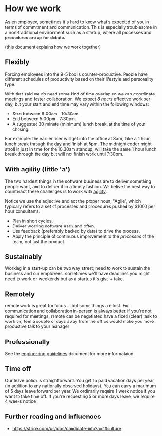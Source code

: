 # How we work #

As en employee, sometimes it's hard to know what's expected of you in terms of commitment and communication. This is especially troublesome in a non-traditional environment such as a startup, where all processes and procedures are up for debate.

(this document explains how we work together)

## Flexibly ##

Forcing employees into the 9-5 box is counter-productive. People have different schedules of productivity based on their lifestyle and personality type.

With that said we _do_ need some kind of time overlap so we can coordinate meetings and foster collaboration. We expect *8 hours* effective work per day, but your start and end time may vary within the following windows:

* Start between 8:00am - 10:30am
* End between 5:00pm - 7:30pm.
* A suggested 30 minute (minimum) lunch break, at the time of your chosing.

For example: the earlier riser will get into the office at 8am, take a 1 hour lunch break through the day and finish at 5pm. The midnight coder might stroll in just in time for the 10.30am standup, will take the same 1 hour lunch break through the day but will not finish work until 7:30pm.

## With agility (little 'a') ##

The two hardest things in the software business are to deliver something people want, and to deliver it in a timely fashion. We belive the best way to counteract these challenges is to work with [agility](http://agilemanifesto.org/principles.html).

Notice we use the adjective and not the proper noun, "Agile", which typically refers to a set of processes and procedures pushed by $1000 per hour consultants.

* Plan in short cycles.
* Deliver working software early and often.
* Use feedback (preferably backed by data) to drive the process.
* Apply the principle of continuous improvement to the *processes* of the team, not just the product.

## Sustainably ##

Working in a start-up can be
two way street; need to work to sustain the business and our employees.
sometimes we'll have deadlines
you might need to work on weekends
but as a startup it's give + take.

## Remotely ##

remote work is great for focus
... but some things are lost. For communication and collaboration in-person is always better.
if you're not required for meetings, remote can be negotiated
have a fixed (clear) task to work on, feel a couple of days away from the office would make you more productive
talk to your manager

## Professionally ##

See the [engineering guidelines](engineering-guidelines.md) document for more informataion.

## Time off ##

Our leave policy is straightforward. You get 15 paid vacation days per year (in addition to any nationally observed holidays). You can carry a maximum of 5 days leave forward per year. We ordinarily require 1 week notice if you want to take time off. If you're requesting 5 or more days leave, we require 4 weeks notice.

## Further reading and influences

* https://stripe.com/us/jobs/candidate-info?a=1#culture
